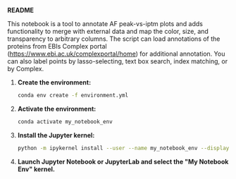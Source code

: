 
**README**

This notebook is a tool to annotate AF peak-vs-iptm plots and adds functionality to merge with external data and map the color, size, and transparency to arbitrary columns. The script can load annotations of the proteins from EBIs Complex portal (https://www.ebi.ac.uk/complexportal/home) for additional annotation.  You can also label points by lasso-selecting, text box search, index matching, or by Complex.

1.  **Create the environment:**
    
    ```bash
    conda env create -f environment.yml
    ```
    
2.  **Activate the environment:**
    
    ```bash
    conda activate my_notebook_env
    ```
    
3.  **Install the Jupyter kernel:**
    
    ```bash
    python -m ipykernel install --user --name my_notebook_env --display-name "My Notebook Env"
    ```
    
4.  **Launch Jupyter Notebook or JupyterLab and select the "My Notebook Env" kernel.**
    
